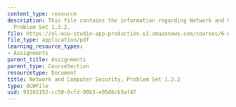 ```yaml
---
content_type: resource
description: This file contains the information regarding Network and Computer Security,
  Problem Set 1.3.2.
file: https://ol-ocw-studio-app-production.s3.amazonaws.com/courses/6-857-network-and-computer-security-spring-2014/95165152cc500cfd90b3e05d6cb3af47_MIT6_857S14_1.3.2.pdf
file_type: application/pdf
learning_resource_types:
- Assignments
parent_title: Assignments
parent_type: CourseSection
resourcetype: Document
title: Network and Computer Security, Problem Set 1.3.2
type: OCWFile
uid: 95165152-cc50-0cfd-90b3-e05d6cb3af47
---
```

